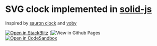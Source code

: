 # SVG clock implemented in [solid-js](https://solidjs.com)

Inspired by [sauron clock](https://ivanceras.github.io/svg-clock/) and [voby](https://github.com/vobyjs/voby)


[![Open in StackBlitz](https://developer.stackblitz.com/img/open_in_stackblitz.svg)](https://stackblitz.com/github/high1/solid-clock)
[![View in [Github Pages](https://img.shields.io/badge/View%20in-Github%20Pages-blue?style=flat-square&logo=github)](https://high1.github.io/solid-clock/)   
[![Open in CodeSandbox](https://img.shields.io/badge/Open%20in-CodeSandbox-blue?style=flat-square&logo=codesandbox)](https://githubbox.com/high1/solid-clock)